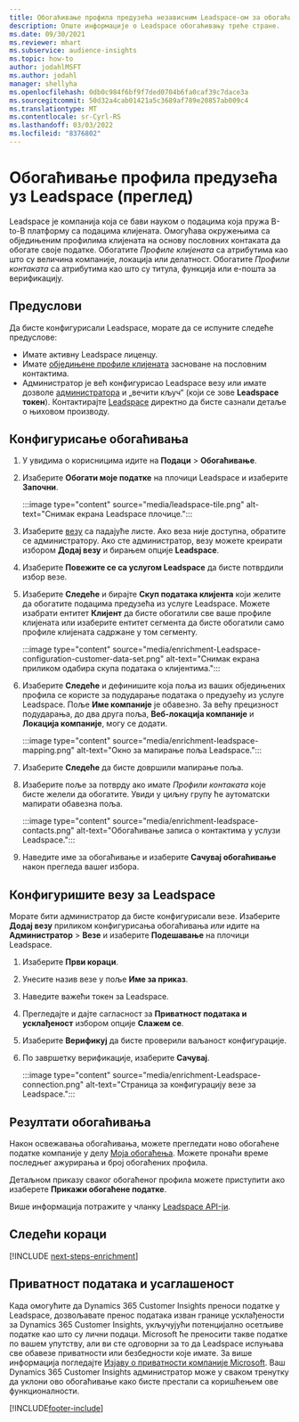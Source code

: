 ```yaml
---
title: Обогаћивање профила предузећа независним Leadspace-ом за обогаћивање
description: Опште информације о Leadspace обогаћивању треће стране.
ms.date: 09/30/2021
ms.reviewer: mhart
ms.subservice: audience-insights
ms.topic: how-to
author: jodahlMSFT
ms.author: jodahl
manager: shellyha
ms.openlocfilehash: 0db0c984f6bf9f7ded0704b6fa0caf39c7dace3a
ms.sourcegitcommit: 50d32a4cab01421a5c3689af789e20857ab009c4
ms.translationtype: MT
ms.contentlocale: sr-Cyrl-RS
ms.lasthandoff: 03/03/2022
ms.locfileid: "8376802"
---
```

# <a name="enrichment-of-company-profiles-with-leadspace-preview"></a>Обогаћивање профила предузећа уз Leadspace (преглед)

Leadspace је компанија која се бави науком о подацима која пружа B-to-B платформу са подацима клијената. Омогућава окружењима са обједињеним профилима клијената на основу пословних контаката да обогате своје податке. Обогатите *Профиле клијената* са атрибутима као што су величина компаније, локација или делатност. Обогатите *Профили контаката* са атрибутима као што су титула, функција или е-пошта за верификацију.

## <a name="prerequisites"></a>Предуслови

Да бисте конфигурисали Leadspace, морате да се испуните следеће предуслове:

- Имате активну Leadspace лиценцу.
- Имате [обједињене профиле клијената](customer-profiles.md) засноване на пословним контактима.
- Администратор је већ конфигурисао Leadspace везу или имате дозволе [администратора](permissions.md#admin) и „вечити кључ“ (који се зове **Leadspace токен**). Контактирајте [Leadspace](https://www.leadspace.com/leadspace-microsoft-dynamics-365/) директно да бисте сазнали детаље о њиховом производу.

## <a name="configure-the-enrichment"></a>Конфигурисање обогаћивања

1. У увидима о корисницима идите на **Подаци** > **Обогаћивање**.

1. Изаберите **Обогати моје податке** на плочици Leadspace и изаберите **Започни**.

   :::image type="content" source="media/leadspace-tile.png" alt-text="Снимак екрана Leadspace плочице.":::

1. Изаберите [везу](connections.md) са падајуће листе. Ако веза није доступна, обратите се администратору. Ако сте администратор, везу можете креирати избором **Додај везу** и бирањем опције **Leadspace**. 

1. Изаберите **Повежите се са услугом Leadspace** да бисте потврдили избор везе.

1. Изаберите **Следеће** и бирајте **Скуп података клијента** који желите да обогатите подацима предузећа из услуге Leadspace. Можете изабрати ентитет **Клијент** да бисте обогатили све ваше профиле клијената или изаберите ентитет сегмента да бисте обогатили само профиле клијената садржане у том сегменту.

    :::image type="content" source="media/enrichment-Leadspace-configuration-customer-data-set.png" alt-text="Снимак екрана приликом одабира скупа података о клијентима.":::

1. Изаберите **Следеће** и дефинишите која поља из ваших обједињених профила се користе за подударање података о предузећу из услуге Leadspace. Поље **Име компаније** је обавезно. За већу прецизност подударања, до два друга поља, **Веб-локација компаније** и **Локација компаније**, могу се додати.

   :::image type="content" source="media/enrichment-leadspace-mapping.png" alt-text="Окно за мапирање поља Leadspace.":::

1. Изаберите **Следеће** да бисте довршили мапирање поља.

1. Изаберите поље за потврду ако имате *Профили контаката* које бисте желели да обогатите. Увиди у циљну групу ће аутоматски мапирати обавезна поља.

   :::image type="content" source="media/enrichment-leadspace-contacts.png" alt-text="Обогаћивање записа о контактима у услузи Leadspace.":::
 
1. Наведите име за обогаћивање и изаберите **Сачувај обогаћивање** након прегледа вашег избора.


## <a name="configure-the-connection-for-leadspace"></a>Конфигуришите везу за Leadspace 

Морате бити администратор да бисте конфигурисали везе. Изаберите **Додај везу** приликом конфигурисања обогаћивања *или* идите на **Администратор** > **Везе** и изаберите **Подешавање** на плочици Leadspace.

1. Изаберите **Први кораци**. 

1. Унесите назив везе у поље **Име за приказ**.

1. Наведите важећи токен за Leadspace.

1. Прегледајте и дајте сагласност за **Приватност података и усклађеност** избором опције **Слажем се**.

1. Изаберите **Верификуј** да бисте проверили ваљаност конфигурације.

1. По завршетку верификације, изаберите **Сачувај**.
   
   :::image type="content" source="media/enrichment-Leadspace-connection.png" alt-text="Страница за конфигурацију везе за Leadspace.":::

## <a name="enrichment-results"></a>Резултати обогаћивања

Након освежавања обогаћивања, можете прегледати ново обогаћене податке компаније у делу [Моја обогаћења](enrichment-hub.md). Можете пронаћи време последњег ажурирања и број обогаћених профила.

Детаљном приказу сваког обогаћеног профила можете приступити ако изаберете **Прикажи обогаћене податке**.

Више информација потражите у чланку [Leadspace API-ји](https://support.leadspace.com/hc/en-us/sections/201997649-API).

## <a name="next-steps"></a>Следећи кораци


[!INCLUDE [next-steps-enrichment](../includes/next-steps-enrichment.md)]

## <a name="data-privacy-and-compliance"></a>Приватност података и усаглашеност

Када омогућите да Dynamics 365 Customer Insights преноси податке у Leadspace, дозвољавате пренос података изван границе усклађености за Dynamics 365 Customer Insights, укључујући потенцијално осетљиве податке као што су лични подаци. Microsoft ће преносити такве податке по вашем упутству, али ви сте одговорни за то да Leadspace испуњава све обавезе приватности или безбедности које имате. За више информација погледајте [Изјаву о приватности компаније Microsoft](https://go.microsoft.com/fwlink/?linkid=396732).
Ваш Dynamics 365 Customer Insights администратор може у сваком тренутку да уклони ово обогаћивање како бисте престали са коришћењем ове функционалности.


[!INCLUDE[footer-include](../includes/footer-banner.md)]

